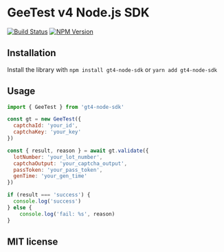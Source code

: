 # GeeTest v4 Node.js SDK

[![Build Status](https://github.com/iMuFeng/gt4-node-sdk/workflows/CI/badge.svg)](https://github.com/iMuFeng/gt4-node-sdk/actions)
[![NPM Version](https://img.shields.io/npm/v/gt4-node-sdk.svg?sanitize=true)](https://www.npmjs.com/package/gt4-node-sdk)

## Installation

Install the library with `npm install gt4-node-sdk` or `yarn add gt4-node-sdk`

## Usage

```js
import { GeeTest } from 'gt4-node-sdk'

const gt = new GeeTest({
  captchaId: 'your_id',
  captchaKey: 'your_key'
})

const { result, reason } = await gt.validate({
  lotNumber: 'your_lot_number',
  captchaOutput: 'your_captcha_output',
  passToken: 'your_pass_token',
  genTime: 'your_gen_time'
})

if (result === 'success') {
  console.log('success')
} else {
	console.log('fail: %s', reason)
}
```

## MIT license
